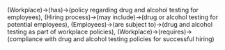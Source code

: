 (Workplace)->(has)->(policy regarding drug and alcohol testing for employees), (Hiring process)->(may include)->(drug or alcohol testing for potential employees), (Employees)->(are subject to)->(drug and alcohol testing as part of workplace policies), (Workplace)->(requires)->(compliance with drug and alcohol testing policies for successful hiring)